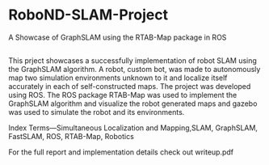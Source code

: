 # RoboND-SLAM-Project
A Showcase of GraphSLAM using the RTAB-Map package in ROS

## 
This prject showcases a successfully implementation of robot SLAM using the GraphSLAM algorithm. A robot, custom bot,
was made to autonomously map two simulation environments unknown to it and localize itself accurately in each of self-constructed
maps. The project was developed using ROS. The ROS package RTAB-Map was used to implement the GraphSLAM algorithm and
visualize the robot generated maps and gazebo was used to simulate the robot and its environments.

Index Terms—Simultaneous Localization and Mapping,SLAM, GraphSLAM, FastSLAM, ROS, RTAB-Map, Robotics

For the full report and implementation details check out writeup.pdf
